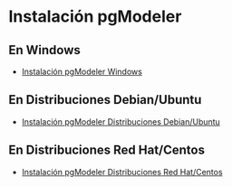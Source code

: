 # Instalación pgModeler

## En Windows

- [Instalación pgModeler Windows](pgmodeler_windows.md)

## En Distribuciones Debian/Ubuntu

- [Instalación pgModeler Distribuciones Debian/Ubuntu](pgmodeler_debian.md)

## En Distribuciones Red Hat/Centos

- [Instalación pgModeler Distribuciones Red Hat/Centos](pgmodeler_centos.md)
